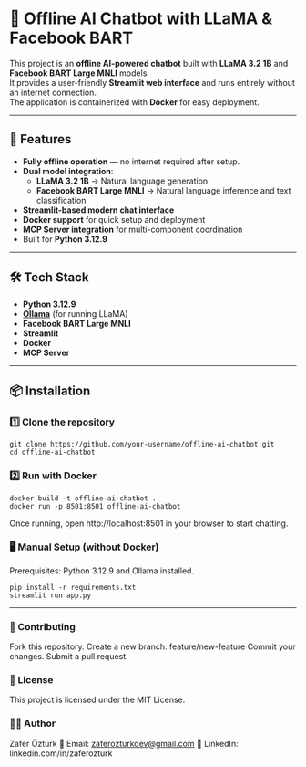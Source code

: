 # 🧠 Offline AI Chatbot with LLaMA & Facebook BART

This project is an **offline AI-powered chatbot** built with **LLaMA 3.2 1B** and **Facebook BART Large MNLI** models.  
It provides a user-friendly **Streamlit web interface** and runs entirely without an internet connection.  
The application is containerized with **Docker** for easy deployment.

---

## 🚀 Features
- **Fully offline operation** — no internet required after setup.
- **Dual model integration**:  
  - **LLaMA 3.2 1B** → Natural language generation  
  - **Facebook BART Large MNLI** → Natural language inference and text classification
- **Streamlit-based modern chat interface**
- **Docker support** for quick setup and deployment
- **MCP Server integration** for multi-component coordination
- Built for **Python 3.12.9**

---

## 🛠 Tech Stack
- **Python 3.12.9**
- **[Ollama](https://ollama.ai/)** (for running LLaMA)
- **Facebook BART Large MNLI**
- **Streamlit**
- **Docker**
- **MCP Server**

---

## 📦 Installation

### 1️⃣ Clone the repository
```
git clone https://github.com/your-username/offline-ai-chatbot.git
cd offline-ai-chatbot
```

### 2️⃣ Run with Docker
```
docker build -t offline-ai-chatbot .
docker run -p 8501:8501 offline-ai-chatbot
```
Once running, open http://localhost:8501 in your browser to start chatting.

### 🖥 Manual Setup (without Docker)
Prerequisites: Python 3.12.9 and Ollama installed.
```
pip install -r requirements.txt
streamlit run app.py
```
---

### 🤝 Contributing
Fork this repository.
Create a new branch: feature/new-feature
Commit your changes.
Submit a pull request.

### 📜 License
This project is licensed under the MIT License.

### 👨‍💻 Author
Zafer Öztürk
📧 Email: zaferozturkdev@gmail.com
🔗 LinkedIn: linkedin.com/in/zaferozturk
